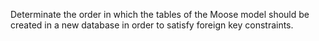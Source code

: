 Determinate the order in which the tables of the Moose model should be created in a new database in order to satisfy foreign key constraints.